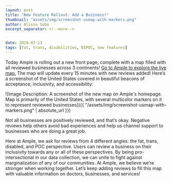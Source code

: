 ```yaml
---
layout: post
title: "New Feature Rollout: Add a Business!"
thumbnail: "assets/img/screenshot-usmap-with-markers.png"
author: Alissa Sobo
excerpt_separator: <!--more-->


date: 2018-07-13
tags: [fat, trans, disabilities, BIPOC, new features]
---
```


Today Ample is rolling out a new front page, complete with a map filled with all reviewed businesses across 3 continents! [Go to Ample to explore the live map.](http://isitample.com "Ample's home page") The map will update every 15 minutes with new reviews added! <!--more--> Here’s a screenshot of the United States covered in beautiful beacons of acceptance, inclusivity, and accessibility:

![Image Description: A screenshot of the new map on Ample's homepage. Map is primarily of the United States, with several multicolor markers on it to represent reviewed businesses]({{ "/assets/img/screenshot-usmap-with-markers.png" | absolute_url }})

Not all businesses are positively reviewed, and that’s okay. Negative reviews help others avoid bad experiences and help us channel support to businesses who are doing a great job.

Here at Ample, we ask for reviews from 4 different angles: the fat, trans, disabled, and POC perspective. Users can review a business on their inclusivity towards any or all of these perspectives. By being pro-intersectional in our data collection, we can unite to fight against marginalization of any of our communities. At Ample, we believe we’re stronger when working together. Let’s keep adding reviews to fill this map with valuable information on doctors, businesses, and services!
